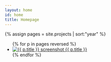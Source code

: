 ```yaml
---
layout: home
id: home
title: Homepage
---
```


{% assign pages = site.projects | sort:"year" %}
<ul class="projects">
  {% for p in pages reversed %}
    <li>
      <a href="{{ p.url }}">
        <img src="{{ p.image }}" alt="{{ p.title }} screenshot" />
        {{ p.title }}
      </a>
    </li>
  {% endfor %}
</ul>
